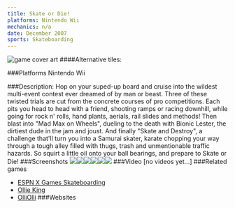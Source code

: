 ```yaml
---
title: Skate or Die!
platforms: Nintendo Wii
mechanics: n/a
date: December 2007
sports: Skateboarding
---
```

![game cover art](//images.igdb.com/igdb/image/upload/t_cover_big/gmblophalrtjtypkkyrw.jpg "Logo Title Text 1")
####Alternative tiles:

###Platforms
Nintendo Wii

###Description:
Hop on your suped-up board and cruise into the wildest multi-event contest ever dreamed of by man or beast. Three of these twisted trials are cut from the concrete courses of pro competitions. Each pits you head to head with a friend, shooting ramps or racing downhill, while going for rock n' rolls, hand plants, aerials, rail slides and methods! Then blast into "Mad Max on Wheels", dueling to the death with Bionic Lester, the dirtiest dude in the jam and joust. And finally "Skate and Destroy", a challenge that'll turn you into a Samurai skater, karate chopping your way through a tough alley filled with thugs, trash and unmentionable traffic hazards. So squirt a little oil onto your ball bearings, and prepare to Skate or Die!
###Screenshots
<a target="_blank" rel="noopener noreferrer" href="//images.igdb.com/igdb/image/upload/t_cover_big/zjbdpca7qhg7p9p8j3k4.jpg"><img src="//images.igdb.com/igdb/image/upload/t_thumb/zjbdpca7qhg7p9p8j3k4.jpg"/></a><a target="_blank" rel="noopener noreferrer" href="//images.igdb.com/igdb/image/upload/t_cover_big/e2a54v4ghgphhvvcgnzz.jpg"><img src="//images.igdb.com/igdb/image/upload/t_thumb/e2a54v4ghgphhvvcgnzz.jpg"/></a><a target="_blank" rel="noopener noreferrer" href="//images.igdb.com/igdb/image/upload/t_cover_big/ypxkn5w1ovbh05vbm9tw.jpg"><img src="//images.igdb.com/igdb/image/upload/t_thumb/ypxkn5w1ovbh05vbm9tw.jpg"/></a><a target="_blank" rel="noopener noreferrer" href="//images.igdb.com/igdb/image/upload/t_cover_big/cyu1cyokwxp1gse4ktox.jpg"><img src="//images.igdb.com/igdb/image/upload/t_thumb/cyu1cyokwxp1gse4ktox.jpg"/></a><a target="_blank" rel="noopener noreferrer" href="//images.igdb.com/igdb/image/upload/t_cover_big/sv2a8cq68mgnkzkqwp8z.jpg"><img src="//images.igdb.com/igdb/image/upload/t_thumb/sv2a8cq68mgnkzkqwp8z.jpg"/></a><a target="_blank" rel="noopener noreferrer" href="//images.igdb.com/igdb/image/upload/t_cover_big/pu7i6a19boyzjnzw77iq.jpg"><img src="//images.igdb.com/igdb/image/upload/t_thumb/pu7i6a19boyzjnzw77iq.jpg"/></a>
###Video
[no videos yet...]
###Related games
* [ESPN X Games Skateboarding](/games/espn-x-games-skateboarding-6398/)
* [Ollie King](/games/ollie-king-24494/)
* [OlliOlli](/games/olliolli-7768/)
###Websites

